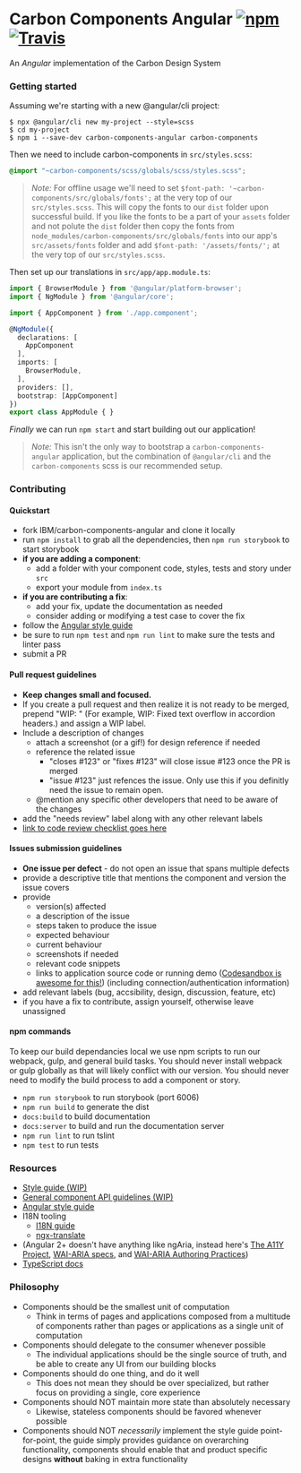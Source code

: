 # Carbon Components Angular [![npm](https://img.shields.io/npm/v/carbon-components-angular.svg)](https://www.npmjs.com/package/carbon-components-angular) [![Travis](https://travis-ci.com/IBM/carbon-components-angular.svg?branch=master)](https://travis-ci.com/IBM/carbon-components-angular)
An _Angular_ implementation of the Carbon Design System

### Getting started

Assuming we're starting with a new @angular/cli project:

```shell
$ npx @angular/cli new my-project --style=scss
$ cd my-project
$ npm i --save-dev carbon-components-angular carbon-components
```

Then we need to include carbon-components in `src/styles.scss`:

```scss
@import "~carbon-components/scss/globals/scss/styles.scss";
```

> *Note:* For offline usage we'll need to set `$font-path: '~carbon-components/src/globals/fonts';` at the very top of our `src/styles.scss`. This will copy the fonts to our `dist` folder upon successful build. If you like the fonts to be a part of your `assets` folder and not polute the `dist` folder then copy the fonts from `node_modules/carbon-components/src/globals/fonts` into our app's `src/assets/fonts` folder and add `$font-path: '/assets/fonts/';` at the very top of our `src/styles.scss`.

Then set up our translations in `src/app/app.module.ts`:

```ts
import { BrowserModule } from '@angular/platform-browser';
import { NgModule } from '@angular/core';

import { AppComponent } from './app.component';

@NgModule({
  declarations: [
    AppComponent
  ],
  imports: [
	BrowserModule,
  ],
  providers: [],
  bootstrap: [AppComponent]
})
export class AppModule { }
```

_Finally_ we can run `npm start` and start building out our application!

> *Note:* This isn't the only way to bootstrap a `carbon-components-angular` application, but the combination of `@angular/cli` and the `carbon-components` scss is our recommended setup.

### Contributing

#### Quickstart
- fork IBM/carbon-components-angular and clone it locally
- run `npm install` to grab all the dependencies, then `npm run storybook` to start storybook
- **if you are adding a component**:
  - add a folder with your component code, styles, tests and story under `src`
  - export your module from `index.ts`
- **if you are contributing a fix**:
  - add your fix, update the documentation as needed
  - consider adding or modifying a test case to cover the fix
- follow the [Angular style guide](https://angular.io/styleguide)
- be sure to run `npm test` and `npm run lint` to make sure the tests and linter pass
- submit a PR

#### Pull request guidelines
- **Keep changes small and focused.**
- If you create a pull request and then realize it is not ready to be merged, prepend "WIP: " (For example,  WIP: Fixed text overflow in accordion headers.) and assign a WIP label.
- Include a description of changes
  - attach a screenshot (or a gif!) for design reference if needed
  - reference the related issue
  	- "closes #123" or "fixes #123" will close issue #123 once the PR is merged
  	- "issue #123" just refences the issue. Only use this if you definitly need the issue to remain open.
  - @mention any specific other developers that need to be aware of the changes
- add the "needs review" label along with any other relevant labels
- [link to code review checklist goes here](#)

#### Issues submission guidelines
- **One issue per defect** - do not open an issue that spans multiple defects
- provide a descriptive title that mentions the component and version the issue covers
- provide
  - version(s) affected
  - a description of the issue
  - steps taken to produce the issue
  - expected behaviour
  - current behaviour
  - screenshots if needed
  - relevant code snippets
  - links to application source code or running demo ([Codesandbox is awesome for this!](https://codesandbox.io/s/angular)) (including connection/authentication information)
- add relevant labels (bug, accsibility, design, discussion, feature, etc)
- if you have a fix to contribute, assign yourself, otherwise leave unassigned

#### npm commands
To keep our build dependancies local we use npm scripts to run our webpack, gulp, and general build tasks. You should never install webpack or gulp globally as that will likely conflict with our version. You should never need to modify the build process to add a component or story.
- `npm run storybook` to run storybook (port 6006)
- `npm run build` to generate the dist
- `docs:build` to build documentation
- `docs:server` to build and run the documentation server
- `npm run lint` to run tslint
- `npm test` to run tests

### Resources
 - [Style guide (WIP)](https://github.com/IBM/carbon-components-angular/wiki/Style-guide)
 - [General component API guidelines (WIP)](https://github.com/IBM/carbon-components-angular/wiki/Component-API-guidelines)
 - [Angular style guide](https://angular.io/styleguide)
 - I18N tooling
	- [I18N guide](https://angular.io/guide/i18n)
	- [ngx-translate](https://github.com/ngx-translate/core)
 - (Angular 2+ doesn't have anything like ngAria, instead here's [The A11Y Project](http://a11yproject.com/), [WAI-ARIA specs](https://www.w3.org/TR/wai-aria/), and [WAI-ARIA Authoring Practices](https://www.w3.org/TR/2016/WD-wai-aria-practices-1.1-20160317/))
 - [TypeScript docs](https://www.typescriptlang.org/docs/tutorial.html)


### Philosophy
- Components should be the smallest unit of computation
  - Think in terms of pages and applications composed from a multitude of components rather than pages or applications as a single unit of computation
- Components should delegate to the consumer whenever possible
  - The individual applications should be the single source of truth, and be able to create any UI from our building blocks
- Components should do one thing, and do it well
  - This does not mean they should be over specialized, but rather focus on providing a single, core experience
- Components should NOT maintain more state than absolutely necessary
  - Likewise, stateless components should be favored whenever possible
- Components should NOT *necessarily* implement the style guide point-for-point, the guide simply provides guidance on overarching functionality, components should enable that and product specific designs **without** baking in extra functionality

